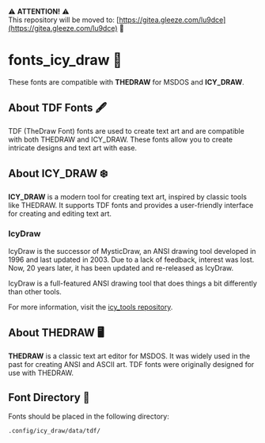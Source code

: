 ⚠️ **ATTENTION!** ⚠️  
This repository will be moved to: [https://gitea.gleeze.com/lu9dce](https://gitea.gleeze.com/lu9dce) 🚀

# fonts_icy_draw 🎨

These fonts are compatible with **THEDRAW** for MSDOS and **ICY_DRAW**.

## About TDF Fonts 🖋️
TDF (TheDraw Font) fonts are used to create text art and are compatible with both THEDRAW and ICY_DRAW. These fonts allow you to create intricate designs and text art with ease.

## About ICY_DRAW ❄️
**ICY_DRAW** is a modern tool for creating text art, inspired by classic tools like THEDRAW. It supports TDF fonts and provides a user-friendly interface for creating and editing text art.

### IcyDraw
IcyDraw is the successor of MysticDraw, an ANSI drawing tool developed in 1996 and last updated in 2003. Due to a lack of feedback, interest was lost. Now, 20 years later, it has been updated and re-released as IcyDraw.

IcyDraw is a full-featured ANSI drawing tool that does things a bit differently than other tools.

For more information, visit the [icy_tools repository](https://github.com/mkrueger/icy_tools/).

## About THEDRAW 🖥️
**THEDRAW** is a classic text art editor for MSDOS. It was widely used in the past for creating ANSI and ASCII art. TDF fonts were originally designed for use with THEDRAW.

## Font Directory 📁
Fonts should be placed in the following directory:

```
.config/icy_draw/data/tdf/
```
